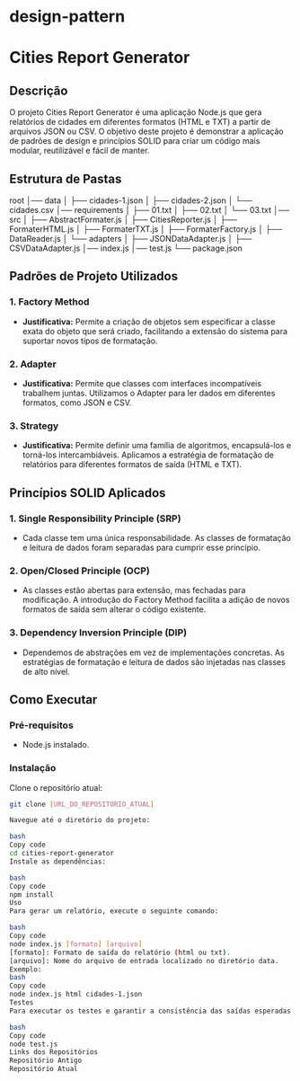 # design-pattern
# Cities Report Generator

## Descrição

O projeto Cities Report Generator é uma aplicação Node.js que gera relatórios de cidades em diferentes formatos (HTML e TXT) a partir de arquivos JSON ou CSV. O objetivo deste projeto é demonstrar a aplicação de padrões de design e princípios SOLID para criar um código mais modular, reutilizável e fácil de manter.


## Estrutura de Pastas
root
│── data
│ ├── cidades-1.json
│ ├── cidades-2.json
│ └── cidades.csv
│── requirements
│ ├── 01.txt
│ ├── 02.txt
│ └── 03.txt
│── src
│ ├── AbstractFormater.js
│ ├── CitiesReporter.js
│ ├── FormaterHTML.js
│ ├── FormaterTXT.js
│ ├── FormaterFactory.js
│ ├── DataReader.js
│ └── adapters
│ ├── JSONDataAdapter.js
│ ├── CSVDataAdapter.js
│── index.js
│── test.js
└── package.json

## Padrões de Projeto Utilizados

### 1. Factory Method
- **Justificativa:** Permite a criação de objetos sem especificar a classe exata do objeto que será criado, facilitando a extensão do sistema para suportar novos tipos de formatação.

### 2. Adapter
- **Justificativa:** Permite que classes com interfaces incompatíveis trabalhem juntas. Utilizamos o Adapter para ler dados em diferentes formatos, como JSON e CSV.

### 3. Strategy
- **Justificativa:** Permite definir uma família de algoritmos, encapsulá-los e torná-los intercambiáveis. Aplicamos a estratégia de formatação de relatórios para diferentes formatos de saída (HTML e TXT).

## Princípios SOLID Aplicados

### 1. Single Responsibility Principle (SRP)
- Cada classe tem uma única responsabilidade. As classes de formatação e leitura de dados foram separadas para cumprir esse princípio.

### 2. Open/Closed Principle (OCP)
- As classes estão abertas para extensão, mas fechadas para modificação. A introdução do Factory Method facilita a adição de novos formatos de saída sem alterar o código existente.

### 3. Dependency Inversion Principle (DIP)
- Dependemos de abstrações em vez de implementações concretas. As estratégias de formatação e leitura de dados são injetadas nas classes de alto nível.

## Como Executar

### Pré-requisitos
- Node.js instalado.

### Instalação

Clone o repositório atual:
```bash
git clone [URL_DO_REPOSITORIO_ATUAL]

Navegue até o diretório do projeto:

bash
Copy code
cd cities-report-generator
Instale as dependências:

bash
Copy code
npm install
Uso
Para gerar um relatório, execute o seguinte comando:

bash
Copy code
node index.js [formato] [arquivo]
[formato]: Formato de saída do relatório (html ou txt).
[arquivo]: Nome do arquivo de entrada localizado no diretório data.
Exemplo:
bash
Copy code
node index.js html cidades-1.json
Testes
Para executar os testes e garantir a consistência das saídas esperadas após as alterações, execute:

bash
Copy code
node test.js
Links dos Repositórios
Repositório Antigo
Repositório Atual